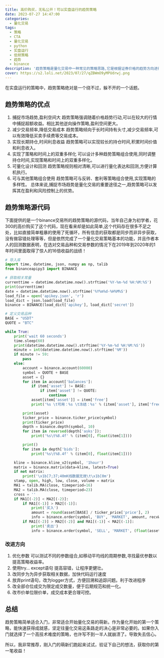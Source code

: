 ```yaml
---
title: 高价购买，无私公开！可以实盘运行的趋势策略
date: 2023-07-27 14:47:00
categories:
  - 量化交易
tags:
  - 策略
  - CTA
  - 量化交易
  - python
  - 实盘运行
  - 低频策略
  - 趋势
  - binance
description: '趋势策略是量化交易中一种常见的策略思路,它是根据证券价格的趋势方向进行买卖的策略。该策略的基本思想是“趋势是你的朋友”。'
cover: https://s2.loli.net/2023/07/27/qZBWmO9yMPUdrwj.png
---
```


在实盘运行的策略中，趋势策略绝对是一个绕不过，躲不开的一个话题。

## 趋势策略的优点

1. 捕捉市场趋势,盈利空间大
    趋势策略强调随着价格趋势行动,可以在较大的行情中捕捉超额收益。相比其他逆向操作策略,盈利空间更大。
2.  减少交易频率,降低交易成本
    趋势策略倾向于长时间持有头寸,减少交易频率,可以有效降低买卖手续费等交易成本。
3. 实现长期持仓,时间利息收益
    趋势策略可以实现较长的持仓时间,积累时间价值和利息收入。
5. 实现了策略和时间上的双重多样化 
    可以设计多种趋势策略组合使用,同时调整持仓时间,实现策略和时间上的双重多样化。
6. 可量化设计和回测
    趋势策略规则相对清晰,可以进行量化表达和回测,方便计算机执行。
7. 可与其他策略组合使用
    趋势策略可与反转、套利等策略组合使用,实现策略的多样性。
    总体来说,捕捉市场趋势是量化交易的重要途径之一,趋势策略可以发挥其在盈利和风险控制上的优势。

## 趋势策略源代码

下面提供的是一个binance交易所的趋势策略的源代码，当年自己身为初学者，花300的高价购买了这个代码，现在看来却是如此简单,这个代码存在很多不足之处，比如直接简单粗暴的使用了死循环，所有信息的获取都是同步而非异步获取，没有做容错处理等等，但是依然完成了一个量化交易策略基本的功能，并且作者本人的回测数据表明，在选对交易品种和交易参数的情况下在2019年到2020年的1年时间里面取得了惊人的16倍收益的战绩！

```python
# 导入库
import time, datetime, json, numpy as np, talib
from binanceapipy3 import BINANCE

# 获取相关常量
currenttime = datetime.datetime.now().strftime('%Y-%m-%d %H:%M:%S')
print(currenttime)
date = datetime.datetime.now().strftime('%Y%m%d-%H%M%S')
load_file = open('apikey.json', 'r')
load_dict = json.load(load_file)
binance = BINANCE(load_dict['apikey'], load_dict['secret'])

# 定义交易品种
BASE = "USDT"
QUOTE = "BTC"

while True:
    print('wait 60 seconds')
    time.sleep(60)
    print(datetime.datetime.now().strftime('%Y-%m-%d %H:%M:%S'))
    minute = int(datetime.datetime.now().strftime('%M'))
    if minute != 59:
        pass
    else:
        account = binance.account(60000)
        symbol = QUOTE + BASE
        asset = {}
        for item in account['balances']:
            if item['asset'] != BASE:
                if item['asset'] != QUOTE:
                    continue
            asset[item['asset']] = item['free']
            print('%s \t可用：%s \t冻结：%s' % (item['asset'], item['free'], item['locked']))

        print(asset)
        ticker_price = binance.ticker_price(symbol)
        print(ticker_price)
        depth = binance.depth(symbol, 10)
        for item in reversed(depth['asks']):
            print('%s\t%8.4f' % (item[0], float(item[1])))

        print()
        for item in depth['bids']:
            print('%s\t%8.4f' % (item[0], float(item[1])))

    kline = binance.kline_v2(symbol, '1hour')
    matrix = binance.matrix(data=kline, latest=True)
    if not matrix:
        print('\x1b[7;37;40mK线数据无效\t\x1b[0m')
    stamp, open, high, low, close, volume = matrix
    MA1 = talib.MA(close, timeperiod=16)
    MA2 = talib.MA(close, timeperiod=23)
    cross = ''
    if MA1[(-2)] < MA2[(-2)]:
        if MA1[(-1)] > MA2[(-1)]:
            print('买入')
            amount = round(asset[BASE] / ticker_price['price'], 2)
            info = binance.order(symbol, 'BUY', 'MARKET', amount, recvWindow=60000)
        if MA1[(-2)] > MA2[(-2)] and MA1[(-1)] < MA2[(-1)]:
            print('卖出')
            info = binance.order(symbol, 'SELL', 'MARKET', (float(asset[QUOTE])), recvWindow=60000)
```

### 改进方向

1. 优化参数
    可以测试不同的参数组合,如移动平均线的周期参数,寻找最优参数以提高策略收益率。
2. 使用try… except语句 提高容错，让程序更健壮。
3. 改同步为为异步获取相关数据，加快代码运行速度
4. 放弃print语句，改为logger方式，方便回溯和追踪问题。利于改进程序
5. 改全部仓位成交为限定成交数量，便于后期规范和统一化。
6. 改市价单位限价单，成交成本更合理可控。

## 总结

趋势策略简单适合入门，非常适合开始量化交易的萌新。作为量化开始的第一个策略，能快速获得成就感，坚定往量化交易这条路走的决心是非常必要的。如果你入门就选择了一个高技术难度的策略，也许写不到一半人就崩溃了。导致失去信心。

所以，我非常推荐，刚入门的萌新们跑起来试试，验证下自己的想法，获取你的第一笔收益！